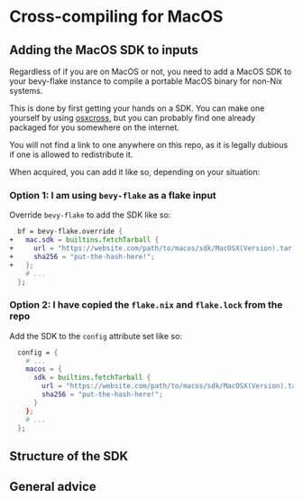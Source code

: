 # Cross-compiling for MacOS

## Adding the MacOS SDK to inputs

Regardless of if you are on MacOS or not, you need to add a MacOS SDK to your
bevy-flake instance to compile a portable MacOS binary for non-Nix systems.

This is done by first getting your hands on a SDK. You can make one yourself by
using [osxcross][osxcross], but you can probably find one already packaged for
you somewhere on the internet.

You will not find a link to one anywhere on this repo, as it is legally dubious
if one is allowed to redistribute it.

[osxcross]: https://github.com/tpoechtrager/osxcross

When acquired, you can add it like so, depending on your situation:

### Option 1: I am using `bevy-flake` as a flake input

Override `bevy-flake` to add the SDK like so:

```nix
  bf = bevy-flake.override {
+   mac.sdk = builtins.fetchTarball {
+     url = "https://website.com/path/to/macos/sdk/MacOSX(Version).tar.xz";
+     sha256 = "put-the-hash-here!";
+   };
    # ...
  };
```

### Option 2: I have copied the `flake.nix` and `flake.lock` from the repo

Add the SDK to the `config` attribute set like so:

```nix
  config = {
    # ...
    macos = {
      sdk = builtins.fetchTarball {
        url = "https://website.com/path/to/macos/sdk/MacOSX(Version).tar.xz";
        sha256 = "put-the-hash-here!";
      }
    };
    # ...
  };
```

## Structure of the SDK

## General advice

